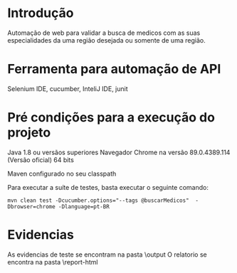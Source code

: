 # Introdução
Automação de web para validar a  busca de medicos com as suas  especialidades da uma região desejada ou somente de uma região.

# Ferramenta para automação de API 
Selenium IDE, cucumber, InteliJ IDE, junit

# Pré condições para a execução do projeto

Java 1.8 ou versãos superiores
Navegador Chrome na versão 89.0.4389.114 (Versão oficial) 64 bits

Maven configurado no seu classpath

Para executar a suíte de testes, basta executar o seguinte comando:

```shell script
mvn clean test -Dcucumber.options="--tags @buscarMedicos"  -Dbrowser=chrome -Dlanguage=pt-BR
```

# Evidencias

As evidencias de teste se encontram na pasta \output
O relatorio se encontra na pasta \report-html


